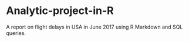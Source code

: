 # Analytic-project-in-R
A report on flight delays in USA in June 2017 using R Markdown and SQL queries.
